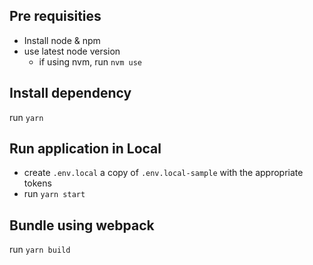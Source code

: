 ## Pre requisities

- Install node & npm
- use latest node version
    - if using nvm, run `nvm use`  

## Install dependency

run `yarn`

## Run application in Local

- create `.env.local` a copy of `.env.local-sample` with the appropriate tokens
- run `yarn start`

## Bundle using webpack

run `yarn build`

